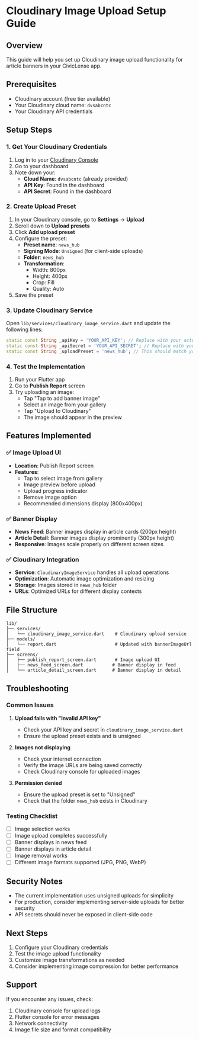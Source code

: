 # Cloudinary Image Upload Setup Guide

## Overview
This guide will help you set up Cloudinary image upload functionality for article banners in your CivicLense app.

## Prerequisites
- Cloudinary account (free tier available)
- Your Cloudinary cloud name: `dvsabcntc`
- Your Cloudinary API credentials

## Setup Steps

### 1. Get Your Cloudinary Credentials
1. Log in to your [Cloudinary Console](https://console.cloudinary.com/)
2. Go to your dashboard
3. Note down your:
   - **Cloud Name**: `dvsabcntc` (already provided)
   - **API Key**: Found in the dashboard
   - **API Secret**: Found in the dashboard

### 2. Create Upload Preset
1. In your Cloudinary console, go to **Settings** → **Upload**
2. Scroll down to **Upload presets**
3. Click **Add upload preset**
4. Configure the preset:
   - **Preset name**: `news_hub`
   - **Signing Mode**: `Unsigned` (for client-side uploads)
   - **Folder**: `news_hub`
   - **Transformation**: 
     - Width: 800px
     - Height: 400px
     - Crop: Fill
     - Quality: Auto
5. Save the preset

### 3. Update Cloudinary Service
Open `lib/services/cloudinary_image_service.dart` and update the following lines:

```dart
static const String _apiKey = 'YOUR_API_KEY'; // Replace with your actual API key
static const String _apiSecret = 'YOUR_API_SECRET'; // Replace with your actual API secret
static const String _uploadPreset = 'news_hub'; // This should match your preset name
```

### 4. Test the Implementation
1. Run your Flutter app
2. Go to **Publish Report** screen
3. Try uploading an image:
   - Tap "Tap to add banner image"
   - Select an image from your gallery
   - Tap "Upload to Cloudinary"
   - The image should appear in the preview

## Features Implemented

### ✅ Image Upload UI
- **Location**: Publish Report screen
- **Features**:
  - Tap to select image from gallery
  - Image preview before upload
  - Upload progress indicator
  - Remove image option
  - Recommended dimensions display (800x400px)

### ✅ Banner Display
- **News Feed**: Banner images display in article cards (200px height)
- **Article Detail**: Banner images display prominently (300px height)
- **Responsive**: Images scale properly on different screen sizes

### ✅ Cloudinary Integration
- **Service**: `CloudinaryImageService` handles all upload operations
- **Optimization**: Automatic image optimization and resizing
- **Storage**: Images stored in `news_hub` folder
- **URLs**: Optimized URLs for different display contexts

## File Structure
```
lib/
├── services/
│   └── cloudinary_image_service.dart    # Cloudinary upload service
├── models/
│   └── report.dart                      # Updated with bannerImageUrl field
├── screens/
│   ├── publish_report_screen.dart       # Image upload UI
│   ├── news_feed_screen.dart           # Banner display in feed
│   └── article_detail_screen.dart      # Banner display in detail
```

## Troubleshooting

### Common Issues

1. **Upload fails with "Invalid API key"**
   - Check your API key and secret in `cloudinary_image_service.dart`
   - Ensure the upload preset exists and is unsigned

2. **Images not displaying**
   - Check your internet connection
   - Verify the image URLs are being saved correctly
   - Check Cloudinary console for uploaded images

3. **Permission denied**
   - Ensure the upload preset is set to "Unsigned"
   - Check that the folder `news_hub` exists in Cloudinary

### Testing Checklist
- [ ] Image selection works
- [ ] Image upload completes successfully
- [ ] Banner displays in news feed
- [ ] Banner displays in article detail
- [ ] Image removal works
- [ ] Different image formats supported (JPG, PNG, WebP)

## Security Notes
- The current implementation uses unsigned uploads for simplicity
- For production, consider implementing server-side uploads for better security
- API secrets should never be exposed in client-side code

## Next Steps
1. Configure your Cloudinary credentials
2. Test the image upload functionality
3. Customize image transformations as needed
4. Consider implementing image compression for better performance

## Support
If you encounter any issues, check:
1. Cloudinary console for upload logs
2. Flutter console for error messages
3. Network connectivity
4. Image file size and format compatibility

